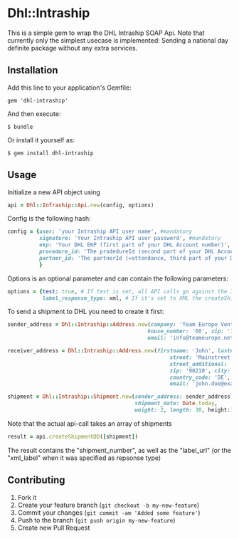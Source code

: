 # Dhl::Intraship

This is a simple gem to wrap the DHL Intraship SOAP Api. Note that currently only the simplest usecase is implemented:
Sending a national day definite package without any extra services.

## Installation

Add this line to your application's Gemfile:

    gem 'dhl-intraship'

And then execute:

    $ bundle

Or install it yourself as:

    $ gem install dhl-intraship

## Usage

Initialize a new API object using

```ruby
api = Dhl::Infraship::Api.new(config, options)
```

Config is the following hash:

```ruby
config = {user: 'your Intraship API user name', #mandatory
          signature: 'Your Intraship API user password', #mandatory
          ekp: 'Your DHL EKP (first part of your DHL Account number)', #mandatory
          procedure_id: 'The prodedureId (second part of your DHL Account number)', #optional, defaults to '01'
          partner_id: 'The partnerId (=attendance, third part of your DHL Account number)' #optional, defaults to '01'
          }
```

Options is an optional parameter and can contain the following parameters:

```ruby
options = {test: true, # If test is set, all API calls go against the Intraship test system
           label_response_type: xml, # If it's set to XML the createShipment-Calls return the label data as XML instead of the PDF-Link }
```

To send a shipment to DHL you need to create it first:

```ruby
sender_address = Dhl::Intraship::Address.new(company: 'Team Europe Ventures', street: 'Mohrenstraße',
                                            house_number: '60', zip: '10117', city: 'Berlin', country_code: 'DE',
                                            email: 'info@teameurope.net')

receiver_address = Dhl::Intraship::Address.new(firstname: 'John', lastname: 'Doe',
                                                   street: 'Mainstreet', house_number: '10',
                                                   street_additional: 'Appartment 2a',
                                                   zip: '90210', city: 'Springfield',
                                                   country_code: 'DE',
                                                   email: 'john.doe@example.com')

shipment = Dhl::Intraship::Shipment.new(sender_address: sender_address, receiver_address: receiver_address,
                                        shipment_date: Date.today,
                                        weight: 2, length: 30, height:15, width: 25)
```

Note that the actual api-call takes an array of shipments

```ruby
result = api.createShipmentDD([shipment])
```

The result contains the "shipment_number", as well as the "label_url" (or the "xml_label" when it was specified as repsonse type)

## Contributing

1. Fork it
2. Create your feature branch (`git checkout -b my-new-feature`)
3. Commit your changes (`git commit -am 'Added some feature'`)
4. Push to the branch (`git push origin my-new-feature`)
5. Create new Pull Request
